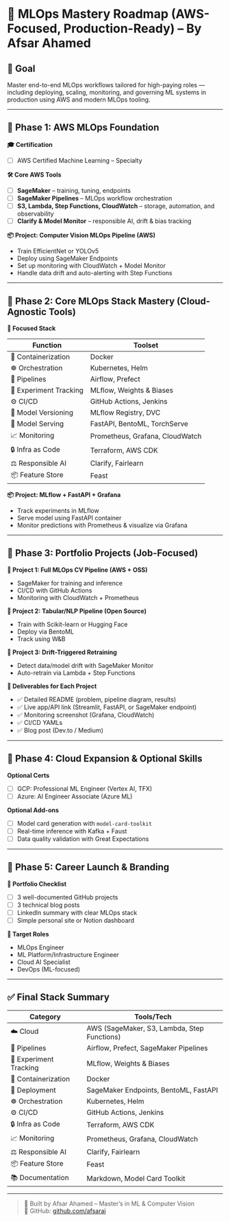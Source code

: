 # 🧠 MLOps Mastery Roadmap (AWS-Focused, Production-Ready) – By Afsar Ahamed

## 🎯 Goal
Master end-to-end MLOps workflows tailored for high-paying roles — including deploying, scaling, monitoring, and governing ML systems in production using AWS and modern MLOps tooling.

---

## 📍 Phase 1: AWS MLOps Foundation

**🎓 Certification**
- [ ] AWS Certified Machine Learning – Specialty

**🛠️ Core AWS Tools**
- [ ] **SageMaker** – training, tuning, endpoints  
- [ ] **SageMaker Pipelines** – MLOps workflow orchestration  
- [ ] **S3, Lambda, Step Functions, CloudWatch** – storage, automation, and observability  
- [ ] **Clarify & Model Monitor** – responsible AI, drift & bias tracking  

**📦 Project: Computer Vision MLOps Pipeline (AWS)**
- Train EfficientNet or YOLOv5
- Deploy using SageMaker Endpoints
- Set up monitoring with CloudWatch + Model Monitor
- Handle data drift and auto-alerting with Step Functions

---

## 📍 Phase 2: Core MLOps Stack Mastery (Cloud-Agnostic Tools)

**🧰 Focused Stack**

| Function              | Toolset                                        |
|-----------------------|------------------------------------------------|
| 🚢 Containerization    | Docker                                         |
| ☸️ Orchestration       | Kubernetes, Helm                              |
| 🔁 Pipelines           | Airflow, Prefect                              |
| 🧪 Experiment Tracking | MLflow, Weights & Biases                      |
| ⚙️ CI/CD               | GitHub Actions, Jenkins                       |
| 🧬 Model Versioning    | MLflow Registry, DVC                          |
| 🧠 Model Serving       | FastAPI, BentoML, TorchServe                  |
| 📈 Monitoring          | Prometheus, Grafana, CloudWatch              |
| 🔒 Infra as Code       | Terraform, AWS CDK                            |
| ⚖️ Responsible AI      | Clarify, Fairlearn                            |
| 📦 Feature Store       | Feast                                         |

**📦 Project: MLflow + FastAPI + Grafana**
- Track experiments in MLflow
- Serve model using FastAPI container
- Monitor predictions with Prometheus & visualize via Grafana

---

## 📍 Phase 3: Portfolio Projects (Job-Focused)

**📁 Project 1: Full MLOps CV Pipeline (AWS + OSS)**
- SageMaker for training and inference
- CI/CD with GitHub Actions
- Monitoring with CloudWatch + Prometheus

**📁 Project 2: Tabular/NLP Pipeline (Open Source)**
- Train with Scikit-learn or Hugging Face
- Deploy via BentoML
- Track using W&B

**📁 Project 3: Drift-Triggered Retraining**
- Detect data/model drift with SageMaker Monitor
- Auto-retrain via Lambda + Step Functions

**📎 Deliverables for Each Project**
- ✅ Detailed README (problem, pipeline diagram, results)
- ✅ Live app/API link (Streamlit, FastAPI, or SageMaker endpoint)
- ✅ Monitoring screenshot (Grafana, CloudWatch)
- ✅ CI/CD YAMLs
- ✅ Blog post (Dev.to / Medium)

---

## 📍 Phase 4: Cloud Expansion & Optional Skills

**Optional Certs**
- [ ] GCP: Professional ML Engineer (Vertex AI, TFX)
- [ ] Azure: AI Engineer Associate (Azure ML)

**Optional Add-ons**
- [ ] Model card generation with `model-card-toolkit`
- [ ] Real-time inference with Kafka + Faust
- [ ] Data quality validation with Great Expectations

---

## 📍 Phase 5: Career Launch & Branding

**📌 Portfolio Checklist**
- [ ] 3 well-documented GitHub projects
- [ ] 3 technical blog posts
- [ ] LinkedIn summary with clear MLOps stack
- [ ] Simple personal site or Notion dashboard

**🎯 Target Roles**
- MLOps Engineer  
- ML Platform/Infrastructure Engineer  
- Cloud AI Specialist  
- DevOps (ML-focused)

---

## ✅ Final Stack Summary

| Category              | Tools/Tech                                      |
|-----------------------|-------------------------------------------------|
| ☁️ Cloud               | AWS (SageMaker, S3, Lambda, Step Functions)     |
| 🔁 Pipelines           | Airflow, Prefect, SageMaker Pipelines          |
| 🧪 Experiment Tracking | MLflow, Weights & Biases                       |
| 🐳 Containerization    | Docker                                          |
| 🚀 Deployment          | SageMaker Endpoints, BentoML, FastAPI          |
| ☸️ Orchestration       | Kubernetes, Helm                                |
| ⚙️ CI/CD               | GitHub Actions, Jenkins                         |
| 🔒 Infra as Code       | Terraform, AWS CDK                              |
| 📈 Monitoring          | Prometheus, Grafana, CloudWatch                |
| ⚖️ Responsible AI      | Clarify, Fairlearn                              |
| 📦 Feature Store       | Feast                                           |
| 📚 Documentation       | Markdown, Model Card Toolkit                    |

---

> 👤 Built by Afsar Ahamed – Master’s in ML & Computer Vision  
> 📂 GitHub: [github.com/afsaraj](https://github.com/afsaraj)
